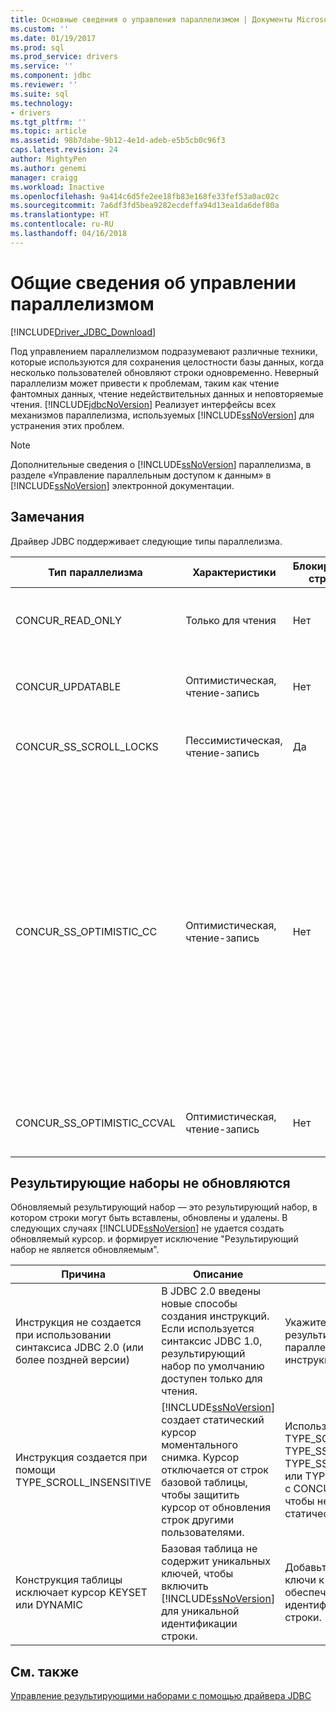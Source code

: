 ```yaml
---
title: Основные сведения о управления параллелизмом | Документы Microsoft
ms.custom: ''
ms.date: 01/19/2017
ms.prod: sql
ms.prod_service: drivers
ms.service: ''
ms.component: jdbc
ms.reviewer: ''
ms.suite: sql
ms.technology:
- drivers
ms.tgt_pltfrm: ''
ms.topic: article
ms.assetid: 98b7dabe-9b12-4e1d-adeb-e5b5cb0c96f3
caps.latest.revision: 24
author: MightyPen
ms.author: genemi
manager: craigg
ms.workload: Inactive
ms.openlocfilehash: 9a414c6d5fe2ee18fb83e168fe33fef53a0ac02c
ms.sourcegitcommit: 7a6df3fd5bea9282ecdeffa94d13ea1da6def80a
ms.translationtype: HT
ms.contentlocale: ru-RU
ms.lasthandoff: 04/16/2018
---
```

# <a name="understanding-concurrency-control"></a>Общие сведения об управлении параллелизмом
[!INCLUDE[Driver_JDBC_Download](../../includes/driver_jdbc_download.md)]

  Под управлением параллелизмом подразумевают различные техники, которые используются для сохранения целостности базы данных, когда несколько пользователей обновляют строки одновременно. Неверный параллелизм может привести к проблемам, таким как чтение фантомных данных, чтение недействительных данных и неповторяемые чтения. [!INCLUDE[jdbcNoVersion](../../includes/jdbcnoversion_md.md)] Реализует интерфейсы всех механизмов параллелизма, используемых [!INCLUDE[ssNoVersion](../../includes/ssnoversion_md.md)] для устранения этих проблем.  
  
> [!NOTE]  
>  Дополнительные сведения о [!INCLUDE[ssNoVersion](../../includes/ssnoversion_md.md)] параллелизма, в разделе «Управление параллельным доступом к данным» в [!INCLUDE[ssNoVersion](../../includes/ssnoversion_md.md)] электронной документации.  
  
## <a name="remarks"></a>Замечания  
 Драйвер JDBC поддерживает следующие типы параллелизма.  
  
|Тип параллелизма|Характеристики|Блокировки строк|Описание|  
|----------------------|---------------------|---------------|-----------------|  
|CONCUR_READ_ONLY|Только для чтения|Нет|Обновление посредством курсора не разрешается, недопустима блокировка в отношении строк, входящих в результирующий набор.|  
|CONCUR_UPDATABLE|Оптимистическая, чтение-запись|Нет|База данных считает состязание строк нежелательными, но возможными. Целостность строк проверяется сравнением отметки времени.|  
|CONCUR_SS_SCROLL_LOCKS|Пессимистическая, чтение-запись|Да|База данных считает состязание строк вероятным. Целостность строк обеспечивается блокировкой строк.|  
|CONCUR_SS_OPTIMISTIC_CC|Оптимистическая, чтение-запись|Нет|База данных считает состязание строк нежелательными, но возможными. Целостность строк проверяется сравнением отметки времени.<br /><br /> Для [!INCLUDE[ssVersion2005](../../includes/ssversion2005_md.md)] и более поздней версии, сервер изменит параметр на CONCUR_SS_OPTIMISTIC_CCVAL, если таблица содержит столбец отметок времени.<br /><br /> Для [!INCLUDE[ssVersion2000](../../includes/ssversion2000_md.md)], если базовая таблица содержит столбец отметки времени, используется OPTIMISTIC WITH ROW VERSIONING, даже если указан параметр OPTIMISTIC WITH VALUES. Если указан параметр OPTIMISTIC WITH ROW VERSIONING, и таблица не содержит отметок времени, используется параметр OPTIMISTIC WITH VALUES.|  
|CONCUR_SS_OPTIMISTIC_CCVAL|Оптимистическая, чтение-запись|Нет|База данных считает состязание строк нежелательными, но возможными. Целостность строк проверяется сравнением данных строк.|  
  
## <a name="result-sets-that-are-not-updateable"></a>Результирующие наборы не обновляются  
 Обновляемый результирующий набор ― это результирующий набор, в котором строки могут быть вставлены, обновлены и удалены. В следующих случаях [!INCLUDE[ssNoVersion](../../includes/ssnoversion_md.md)] не удается создать обновляемый курсор. и формирует исключение "Результирующий набор не является обновляемым".  
  
|Причина|Описание|Средство|  
|-----------|-----------------|------------|  
|Инструкция не создается при использовании синтаксиса JDBC 2.0 (или более поздней версии)|В JDBC 2.0 введены новые способы создания инструкций. Если используется синтаксис JDBC 1.0, результирующий набор по умолчанию доступен только для чтения.|Укажите тип результирующего набора и параллелизм при создании инструкции.|  
|Инструкция создается при помощи TYPE_SCROLL_INSENSITIVE|[!INCLUDE[ssNoVersion](../../includes/ssnoversion_md.md)] создает статический курсор моментального снимка. Курсор отключается от строк базовой таблицы, чтобы защитить курсор от обновления строк другими пользователями.|Используйте TYPE_SCROLL_SENSITIVE, TYPE_SS_SCROLL_KEYSET, TYPE_SS_SCROLL_DYNAMIC или TYPE_FORWARD_ONLY с CONCUR_UPDATABLE, чтобы не создавать статического курсора.|  
|Конструкция таблицы исключает курсор KEYSET или DYNAMIC|Базовая таблица не содержит уникальных ключей, чтобы включить [!INCLUDE[ssNoVersion](../../includes/ssnoversion_md.md)] для уникальной идентификации строки.|Добавьте уникальные ключи к таблице, чтобы обеспечить уникальную идентификацию каждой строки.|  
  
## <a name="see-also"></a>См. также  
 [Управление результирующими наборами с помощью драйвера JDBC](../../connect/jdbc/managing-result-sets-with-the-jdbc-driver.md)  
  
  
